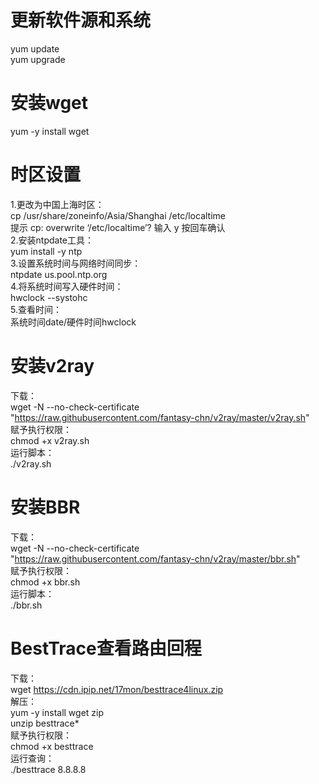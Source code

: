 # 更新软件源和系统
yum update  
yum upgrade
# 安装wget
yum -y install wget
# 时区设置
1.更改为中国上海时区：  
cp /usr/share/zoneinfo/Asia/Shanghai /etc/localtime  
提示 cp: overwrite ‘/etc/localtime’?  输入 y 按回车确认  
2.安装ntpdate工具：  
yum install -y ntp  
3.设置系统时间与网络时间同步：  
ntpdate us.pool.ntp.org  
4.将系统时间写入硬件时间：  
hwclock --systohc  
5.查看时间：  
系统时间date/硬件时间hwclock
# 安装v2ray
下载：  
wget -N --no-check-certificate "https://raw.githubusercontent.com/fantasy-chn/v2ray/master/v2ray.sh"  
赋予执行权限：  
chmod +x v2ray.sh  
运行脚本：  
./v2ray.sh  
# 安装BBR
下载：  
wget -N --no-check-certificate "https://raw.githubusercontent.com/fantasy-chn/v2ray/master/bbr.sh"  
赋予执行权限：  
chmod +x bbr.sh  
运行脚本：  
./bbr.sh  
# BestTrace查看路由回程
下载：  
wget https://cdn.ipip.net/17mon/besttrace4linux.zip  
解压：  
yum -y install wget zip  
unzip besttrace*  
赋予执行权限：  
chmod +x besttrace  
运行查询：  
./besttrace 8.8.8.8
